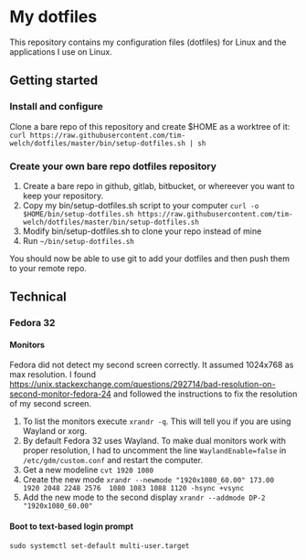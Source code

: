 # My dotfiles

This repository contains my configuration files (dotfiles) for Linux and the applications I use on Linux.

## Getting started
### Install and configure

Clone a bare repo of this repository and create $HOME as a worktree of it:
`curl https://raw.githubusercontent.com/tim-welch/dotfiles/master/bin/setup-dotfiles.sh | sh`

### Create your own bare repo dotfiles repository

1. Create a bare repo in github, gitlab, bitbucket, or whereever you want to keep your repository.
2. Copy my bin/setup-dotfiles.sh script to your computer `curl -o $HOME/bin/setup-dotfiles.sh https://raw.githubusercontent.com/tim-welch/dotfiles/master/bin/setup-dotfiles.sh`
3. Modify bin/setup-dotfiles.sh to clone your repo instead of mine
4. Run `~/bin/setup-dotfiles.sh`

You should now be able to use git to add your dotfiles and then push them to your remote repo.

## Technical

### Fedora 32
#### Monitors

Fedora did not detect my second screen correctly. It assumed 1024x768 as max resolution. I found
https://unix.stackexchange.com/questions/292714/bad-resolution-on-second-monitor-fedora-24 and
followed the instructions to fix the resolution of my second screen.

1. To list the monitors execute `xrandr -q`. This will tell you if you are using Wayland or xorg.
2. By default Fedora 32 uses Wayland. To make dual monitors work with proper resolution, I had to
uncomment the line `WaylandEnable=false` in `/etc/gdm/custom.conf` and restart the computer.
3. Get a new modeline `cvt 1920 1080`
4. Create the new mode `xrandr --newmode "1920x1080_60.00" 173.00  1920 2048 2248 2576  1080 1083 1088 1120 -hsync +vsync`
5. Add the new mode to the second display `xrandr --addmode DP-2 "1920x1080_60.00"`

#### Boot to text-based login prompt

`sudo systemctl set-default multi-user.target`
